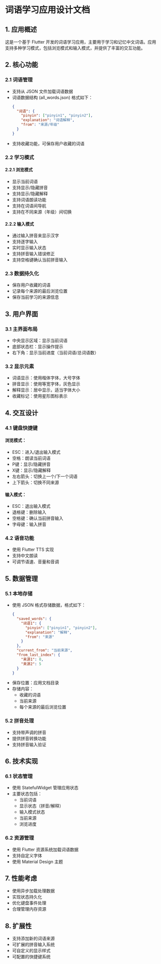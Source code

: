# 词语学习应用设计文档

## 1. 应用概述
这是一个基于 Flutter 开发的词语学习应用，主要用于学习和记忆中文词语。应用支持多种学习模式，包括浏览模式和输入模式，并提供了丰富的交互功能。

## 2. 核心功能

### 2.1 词语管理
- 支持从 JSON 文件加载词语数据
- 词语数据结构 (all_words.json) 格式如下：
  ```json
  {
    "词语": {
      "pinyin": ["pinyin1", "pinyin2"],
      "explanation": "词语解释",
      "from": "来源/年级"
    }
  }
  ```
- 支持收藏功能，可保存用户收藏的词语

### 2.2 学习模式
#### 2.2.1 浏览模式
- 显示当前词语
- 支持显示/隐藏拼音
- 支持显示/隐藏解释
- 支持词语朗读功能
- 支持在词语间导航
- 支持在不同来源（年级）间切换

#### 2.2.2 输入模式
- 通过输入拼音来显示汉字
- 支持逐字输入
- 实时显示输入状态
- 支持拼音输入错误修正
- 支持空格键确认当前拼音输入

### 2.3 数据持久化
- 保存用户收藏的词语
- 记录每个来源的最后浏览位置
- 保存当前学习的来源信息

## 3. 用户界面

### 3.1 主界面布局
- 中央显示区域：显示当前词语
- 底部状态栏：显示操作提示
- 右下角：显示当前进度（当前词语/总词语数）

### 3.2 显示元素
- 词语显示：使用楷体字体，大号字体
- 拼音显示：使用等宽字体，灰色显示
- 解释显示：居中显示，适当字体大小
- 收藏标记：使用星形图标表示

## 4. 交互设计

### 4.1 键盘快捷键
#### 浏览模式：
- ESC：进入/退出输入模式
- 空格：朗读当前词语
- P键：显示/隐藏拼音
- X键：显示/隐藏解释
- 左右箭头：切换上一个/下一个词语
- 上下箭头：切换不同来源

#### 输入模式：
- ESC：退出输入模式
- 退格键：删除输入
- 空格键：确认当前拼音输入
- 字母键：输入拼音

### 4.2 语音功能
- 使用 Flutter TTS 实现
- 支持中文朗读
- 可调节语速、音量和音调

## 5. 数据管理

### 5.1 本地存储
- 使用 JSON 格式存储数据，格式如下：
  ```json
  {
    "saved_words": {
      "词语1": {
        "pinyin": ["pinyin1", "pinyin2"],
        "explanation": "解释",
        "from": "来源"
      }
    },
    "current_from": "当前来源",
    "from_last_index": {
      "来源1": 0,
      "来源2": 5
    }
  }
  ```
- 保存位置：应用文档目录
- 存储内容：
  - 收藏的词语
  - 当前来源
  - 每个来源的最后浏览位置

### 5.2 拼音处理
- 支持带声调的拼音
- 提供拼音转换功能
- 支持拼音输入验证

## 6. 技术实现

### 6.1 状态管理
- 使用 StatefulWidget 管理应用状态
- 主要状态包括：
  - 当前词语
  - 显示状态（拼音/解释）
  - 输入模式状态
  - 当前来源
  - 浏览进度

### 6.2 资源管理
- 使用 Flutter 资源系统加载词语数据
- 支持自定义字体
- 使用 Material Design 主题

## 7. 性能考虑
- 使用异步加载处理数据
- 实现状态持久化
- 优化键盘事件处理
- 合理管理内存资源

## 8. 扩展性
- 支持添加新的词语来源
- 可扩展的拼音输入系统
- 可自定义的显示样式
- 可配置的快捷键系统 